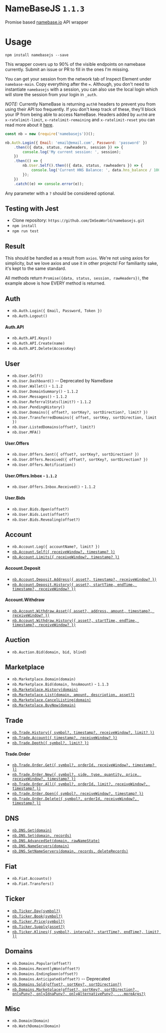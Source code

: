 # NameBaseJS `1.1.3`

Promise based [namebase.io](https://namebase.io) API wrapper

# Usage

```
npm install namebasejs --save
```

This wrapper covers up to 90% of the visible endpoints on namebase currently. Submit an issue or PR to fill in the ones I'm missing.

You can get your session from the network tab of Inspect Element under `namebase-main`. Copy everything after the `=`. Although, you don't need to instantiate `namebasejs` with a session, you can also use the local login which will store the session from your login in `_auth`.

_NOTE:_ Currently NameBase is returning `auth0` headers to prevent you from using their API too frequently. If you don't keep track of these, they'll block your IP from being able to access NameBase. Headers added by `auth0` are `x-ratelimit-limit`, `x-ratelimit-remaining` and `x-ratelimit-reset` you can read more about it [here](https://auth0.com/docs/troubleshoot/customer-support/operational-policies/rate-limit-policy).

```javascript
const nb = new (require('namebasejs'))();

nb.Auth.Login({ Email: 'email@email.com', Password: 'password' })
    .then(({ data, status, rawheaders, session }) => {
        console.log('My current session: ', session);
    })
    .then(() => {
        nb.User.Self().then(({ data, status, rawheaders }) => {
            console.log('Current HNS Balance: ', data.hns_balance / 1000000); // convert little to big
        });
    })
    .catch((e) => console.error(e));
```

Any parameter with a `?` should be considered optional.

## Testing with Jest

-   Clone repository: `https://github.com/ImSeaWorld/namebasejs.git`
-   `npm install`
-   `npm run test`

## Result

This should be handled as a result from `axios`. We're not using axios for simplicity, but we love axios and use it in other projects! For familiarity sake, it's kept to the same standard.

All methods return `Promise({data, status, session, rawHeaders})`, the example above is how EVERY method is returned.

## Auth

-   `nb.Auth.Login({ Email, Password, Token })`
-   `nb.Auth.Logout()`

#### Auth.API

-   `nb.Auth.API.Keys()`
-   `nb.Auth.API.Create(name)`
-   `nb.Auth.API.Delete(AccessKey)`

## User

-   `nb.User.Self()`
-   `nb.User.Dashboard()` -- Deprecated by NameBase
-   `nb.User.Wallet()` - `1.1.2`
-   `nb.User.DomainSummary()` - `1.1.2`
-   `nb.User.Messages()` - `1.1.2`
-   `nb.User.ReferralStats(limit?)` - `1.1.2`
-   `nb.User.PendingHistory()`
-   `nb.User.Domains({ offset?, sortKey?, sortDirection?, limit? })`
-   `nb.User.TransferredDomains({ offset, sortKey, sortDirection, limit })`
-   `nb.User.ListedDomains(offset?, limit?)`
-   `nb.User.MFA()`

#### User.Offers

-   `nb.User.Offers.Sent({ offset?, sortKey?, sortDirection? })`
-   `nb.User.Offers.Received({ offset?, sortKey?, sortDirection? })`
-   `nb.User.Offers.Notification()`

#### User.Offers.Inbox - `1.1.2`

-   `nb.User.Offers.Inbox.Received()` - `1.1.2`

#### User.Bids

-   `nb.User.Bids.Open(offset?)`
-   `nb.User.Bids.Lost(offset?)`
-   `nb.User.Bids.Revealing(offset?)`

## Account

-   `nb.Account.Log({ accountName?, limit? })`
-   [`nb.Account.Self({ receiveWindow?, timestamp? })`](https://github.com/namebasehq/api-documentation/blob/master/rest-api.md#account-information)
-   [`nb.Account.Limits({ receiveWindow?, timestamp? })`](https://github.com/namebasehq/api-documentation/blob/master/rest-api.md#account-withdrawal-limits)

#### Account.Deposit

-   [`nb.Account.Deposit.Address({ asset?, timestamp?, receiveWindow? })`](https://github.com/namebasehq/api-documentation/blob/master/rest-api.md#deposit-address)
-   [`nb.Account.Deposit.History({ asset?, startTime, endTime, timestamp?, receiveWindow? })`](https://github.com/namebasehq/api-documentation/blob/master/rest-api.md#deposit-history)

#### Account.Withdraw

-   [`nb.Account.Withdraw.Asset({ asset?, address, amount, timestamp?, receiveWindow? })`](https://github.com/namebasehq/api-documentation/blob/master/rest-api.md#withdraw)
-   [`nb.Account.Withdraw.History({ asset?, startTime, endTime, timestamp?, receiveWindow? })`](https://github.com/namebasehq/api-documentation/blob/master/rest-api.md#withdraw-history)

## Auction

-   `nb.Auction.Bid(domain, bid, blind)`

## Marketplace

-   `nb.Marketplace.Domain(domain)`
-   `nb.Marketplace.Bid(domain, hnsAmount)` - `1.1.3`
-   [`nb.Marketplace.History(domain)`](https://github.com/namebasehq/api-documentation/blob/master/marketplace-api.md#domain-sale-history)
-   [`nb.Marketplace.List(domain, amount, description, asset?)`](https://github.com/namebasehq/api-documentation/blob/master/marketplace-api.md#list-name--update-listing)
-   [`nb.Marketplace.CancelListing(domain)`](https://github.com/namebasehq/api-documentation/blob/master/marketplace-api.md#cancel-listing)
-   [`nb.Marketplace.BuyNow(domain)`](https://github.com/namebasehq/api-documentation/blob/master/marketplace-api.md#purchase-name)

## Trade

-   [`nb.Trade.History({ symbol?, timestamp?, receiveWindow?, limit? })`](https://github.com/namebasehq/api-documentation/blob/master/rest-api.md#trade-lookup)
-   [`nb.Trade.Account({ timestamp?, receiveWindow? })`](https://github.com/namebasehq/api-documentation/blob/master/rest-api.md#account-trade-list)
-   [`nb.Trade.Depth({ symbol?, limit? })`](https://github.com/namebasehq/api-documentation/blob/master/rest-api.md#order-book)

#### Trade.Order

-   [`nb.Trade.Order.Get({ symbol?, orderId, receiveWindow?, timestamp? })`](https://github.com/namebasehq/api-documentation/blob/master/rest-api.md#order-trade-list)
-   [`nb.Trade.Order.New({ symbol?, side, type, quantity, price, receiveWindow?, timestamp? })`](https://github.com/namebasehq/api-documentation/blob/master/rest-api.md#new-order)
-   [`nb.Trade.Order.All({ symbol?, orderId, limit?, receiveWindow?, timestamp? })`](https://github.com/namebasehq/api-documentation/blob/master/rest-api.md#all-orders)
-   [`nb.Trade.Order.Open({ symbol?, receiveWindow?, timestamp? })`](https://github.com/namebasehq/api-documentation/blob/master/rest-api.md#current-open-orders)
-   [`nb.Trade.Order.Delete({ symbol?, orderId, receiveWindow?, timestamp? })`](https://github.com/namebasehq/api-documentation/blob/master/rest-api.md#cancel-order)

## DNS

-   [`nb.DNS.Get(domain)`](https://github.com/namebasehq/api-documentation/blob/master/dns-settings-api.md#get-settings)
-   [`nb.DNS.Set(domain, records)`](https://github.com/namebasehq/api-documentation/blob/master/dns-settings-api.md#change-settings)
-   [`nb.DNS.AdvancedSet(domain, rawNameState)`](https://github.com/namebasehq/api-documentation/blob/master/dns-settings-api.md#change-settings-advanced)
-   [`nb.DNS.NameServers(domain)`](https://github.com/namebasehq/api-documentation/blob/master/dns-settings-api.md#get-settings-1)
-   [`nb.DNS.SetNameServers(domain, records, deleteRecords)`](https://github.com/namebasehq/api-documentation/blob/master/dns-settings-api.md#change-settings-1)

## Fiat

-   `nb.Fiat.Accounts()`
-   `nb.Fiat.Transfers()`

## Ticker

-   [`nb.Ticker.Day(symbol?)`](https://github.com/namebasehq/api-documentation/blob/master/rest-api.md#24hr-ticker-price-change-statistics)
-   [`nb.Ticker.Book(symbol?)`](https://github.com/namebasehq/api-documentation/blob/master/rest-api.md#symbol-order-book-ticker)
-   [`nb.Ticker.Price(symbol?)`](https://github.com/namebasehq/api-documentation/blob/master/rest-api.md#symbol-price-ticker)
-   [`nb.Ticker.Supply(asset?)`](https://github.com/namebasehq/api-documentation/blob/master/rest-api.md#circulating-supply-ticker)
-   [`nb.Ticker.Klines({ symbol?, interval?, startTime?, endTime?, limit? })`](https://github.com/namebasehq/api-documentation/blob/master/rest-api.md#kline-data)

## Domains

-   `nb.Domains.Popular(offset?)`
-   `nb.Domains.RecentlyWon(offset?)`
-   `nb.Domains.EndingSoon(offset?)`
-   `nb.Domains.Anticipated(offset?)` -- Deprecated
-   [`nb.Domains.Sold(offset?, sortKey?, sortDirection?)`](https://github.com/namebasehq/api-documentation/blob/master/marketplace-api.md#all-sale-history)
-   [`nb.Domains.Marketplace(offset?, sortKey?, sortDirection?, onlyPuny?, onlyIdnaPuny?, onlyAlternativePuny?, ...moreArgs?)`](https://github.com/namebasehq/api-documentation/blob/master/marketplace-api.md#marketplace-listings)

## Misc

-   `nb.Domain(Domain)`
-   `nb.WatchDomain(Domain)`
